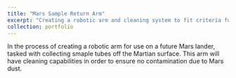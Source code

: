 ```yaml
---
title: "Mars Sample Return Arm"
excerpt: "Creating a robotic arm and cleaning system to fit criteria for Mars smaple return<br/>"
collection: portfolio
---
```


In the process of creating a robotic arm for use on a future Mars lander, tasked with collecting smaple tubes off the Martian surface. This arm will have cleaning capabilities in order to ensure no contamination due to Mars dust.
